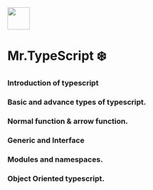 <img src="https://img.icons8.com/?size=96&id=wpZmKzk11AzJ&format=png" width="50px" />

# Mr.TypeScript ❄️

### Introduction of typescript

### Basic and advance types of typescript.

### Normal function & arrow function.

### Generic and Interface

### Modules and namespaces.

### Object Oriented typescript.
